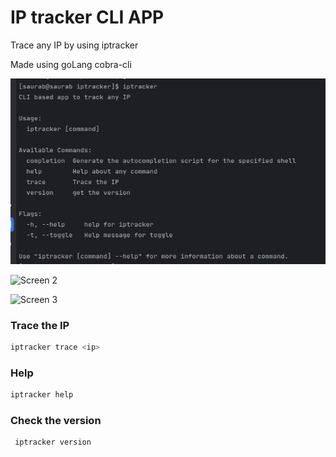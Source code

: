 # IP tracker CLI APP

Trace any IP by using iptracker

Made using goLang cobra-cli

![Screen 1](https://github.com/SaurabPoudel/iptracker/blob/main/screen1.png)

![Screen 2](ttps://github.com/SaurabPoudel/iptracker/blob/main/screen2.png)

![Screen 3](ttps://github.com/SaurabPoudel/iptracker/blob/main/screen3.png)




### Trace the IP

```bash
iptracker trace <ip>
```

### Help

```bash
iptracker help
```

### Check the version
```bash
 iptracker version
```